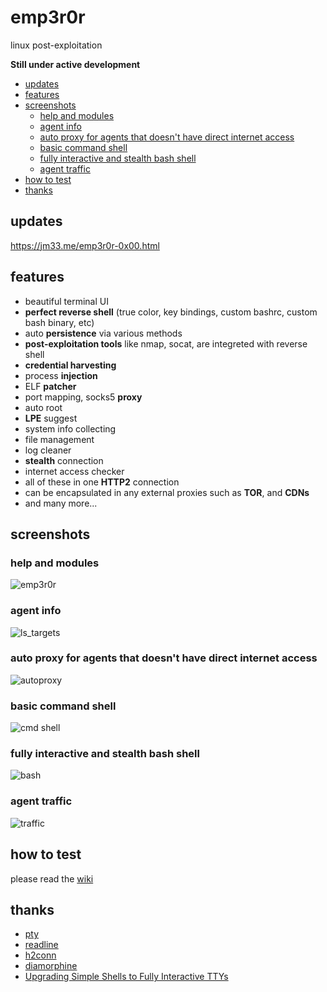 # emp3r0r
linux post-exploitation

**Still under active development**

<!-- vim-markdown-toc GFM -->

* [updates](#updates)
* [features](#features)
* [screenshots](#screenshots)
    * [help and modules](#help-and-modules)
    * [agent info](#agent-info)
    * [auto proxy for agents that doesn't have direct internet access](#auto-proxy-for-agents-that-doesnt-have-direct-internet-access)
    * [basic command shell](#basic-command-shell)
    * [fully interactive and stealth bash shell](#fully-interactive-and-stealth-bash-shell)
    * [agent traffic](#agent-traffic)
* [how to test](#how-to-test)
* [thanks](#thanks)

<!-- vim-markdown-toc -->

## updates

<a href="https://jm33.me/emp3r0r-0x00.html" target="_blank">https://jm33.me/emp3r0r-0x00.html</a>

## features

* beautiful terminal UI
* **perfect reverse shell** (true color, key bindings, custom bashrc, custom bash binary, etc)
* auto **persistence** via various methods
* **post-exploitation tools** like nmap, socat, are integreted with reverse shell
* **credential harvesting**
* process **injection**
* ELF **patcher**
* port mapping, socks5 **proxy**
* auto root
* **LPE** suggest
* system info collecting
* file management
* log cleaner
* **stealth** connection
* internet access checker
* all of these in one **HTTP2** connection
* can be encapsulated in any external proxies such as **TOR**, and **CDNs**
* and many more...

## screenshots

### help and modules

![emp3r0r](./img/emp3r0r.webp)

### agent info

![ls_targets](./img/ls_targets.webp)

### auto proxy for agents that doesn't have direct internet access

![autoproxy](./img/autoproxy.webp)

### basic command shell

![cmd shell](./img/shell.webp)

### fully interactive and stealth bash shell

![bash](./img/bash.webp)

### agent traffic

![traffic](./img/traffic.webp)


## how to test

please read the [wiki](https://github.com/jm33-m0/emp3r0r/wiki/)

## thanks

- [pty](https://github.com/creack/pty)
- [readline](https://github.com/bettercap/readline)
- [h2conn](https://github.com/posener/h2conn)
- [diamorphine](https://github.com/m0nad/Diamorphine)
- [Upgrading Simple Shells to Fully Interactive TTYs](https://blog.ropnop.com/upgrading-simple-shells-to-fully-interactive-ttys/)
